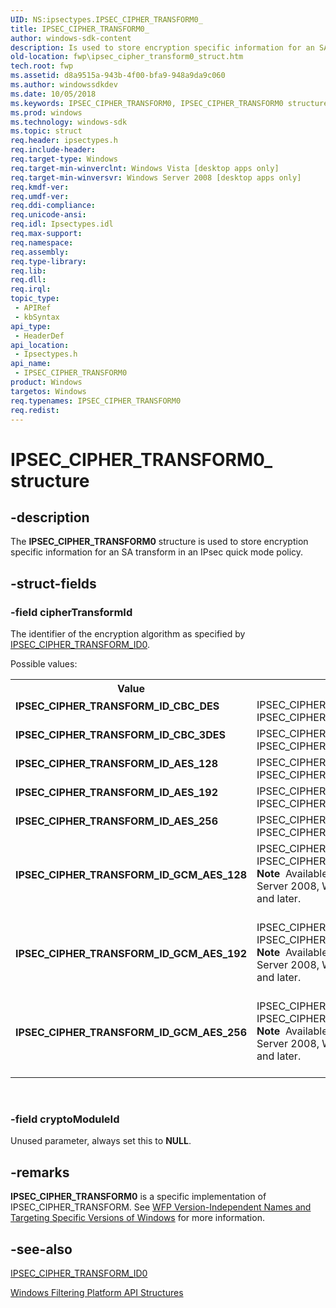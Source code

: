 ```yaml
---
UID: NS:ipsectypes.IPSEC_CIPHER_TRANSFORM0_
title: IPSEC_CIPHER_TRANSFORM0_
author: windows-sdk-content
description: Is used to store encryption specific information for an SA transform in an IPsec quick mode policy.
old-location: fwp\ipsec_cipher_transform0_struct.htm
tech.root: fwp
ms.assetid: d8a9515a-943b-4f00-bfa9-948a9da9c060
ms.author: windowssdkdev
ms.date: 10/05/2018
ms.keywords: IPSEC_CIPHER_TRANSFORM0, IPSEC_CIPHER_TRANSFORM0 structure [Filtering], IPSEC_CIPHER_TRANSFORM0_, IPSEC_CIPHER_TRANSFORM_ID_AES_128, IPSEC_CIPHER_TRANSFORM_ID_AES_192, IPSEC_CIPHER_TRANSFORM_ID_AES_256, IPSEC_CIPHER_TRANSFORM_ID_CBC_3DES, IPSEC_CIPHER_TRANSFORM_ID_CBC_DES, IPSEC_CIPHER_TRANSFORM_ID_GCM_AES_128, IPSEC_CIPHER_TRANSFORM_ID_GCM_AES_192, IPSEC_CIPHER_TRANSFORM_ID_GCM_AES_256, fwp.ipsec_cipher_transform0_struct, ipsectypes/IPSEC_CIPHER_TRANSFORM0
ms.prod: windows
ms.technology: windows-sdk
ms.topic: struct
req.header: ipsectypes.h
req.include-header: 
req.target-type: Windows
req.target-min-winverclnt: Windows Vista [desktop apps only]
req.target-min-winversvr: Windows Server 2008 [desktop apps only]
req.kmdf-ver: 
req.umdf-ver: 
req.ddi-compliance: 
req.unicode-ansi: 
req.idl: Ipsectypes.idl
req.max-support: 
req.namespace: 
req.assembly: 
req.type-library: 
req.lib: 
req.dll: 
req.irql: 
topic_type:
 - APIRef
 - kbSyntax
api_type:
 - HeaderDef
api_location:
 - Ipsectypes.h
api_name:
 - IPSEC_CIPHER_TRANSFORM0
product: Windows
targetos: Windows
req.typenames: IPSEC_CIPHER_TRANSFORM0
req.redist: 
---
```


# IPSEC_CIPHER_TRANSFORM0_ structure


## -description


The <b>IPSEC_CIPHER_TRANSFORM0</b> structure is used to store encryption specific information for an SA transform in an IPsec quick mode policy.


## -struct-fields




### -field cipherTransformId

The identifier of the encryption algorithm as specified by <a href="https://msdn.microsoft.com/fc58606b-18a4-49ab-87bb-a6846b81520b">IPSEC_CIPHER_TRANSFORM_ID0</a>.

Possible values:

<table>
<tr>
<th>Value</th>
<th>Meaning</th>
</tr>
<tr>
<td width="40%"><a id="IPSEC_CIPHER_TRANSFORM_ID_CBC_DES"></a><a id="ipsec_cipher_transform_id_cbc_des"></a><dl>
<dt><b>IPSEC_CIPHER_TRANSFORM_ID_CBC_DES</b></dt>
</dl>
</td>
<td width="60%">
   IPSEC_CIPHER_TYPE_DES,
   IPSEC_CIPHER_CONFIG_CBC_DES


</td>
</tr>
<tr>
<td width="40%"><a id="IPSEC_CIPHER_TRANSFORM_ID_CBC_3DES"></a><a id="ipsec_cipher_transform_id_cbc_3des"></a><dl>
<dt><b>IPSEC_CIPHER_TRANSFORM_ID_CBC_3DES</b></dt>
</dl>
</td>
<td width="60%">
   IPSEC_CIPHER_TYPE_3DES,
   IPSEC_CIPHER_CONFIG_CBC_3DES


</td>
</tr>
<tr>
<td width="40%"><a id="IPSEC_CIPHER_TRANSFORM_ID_AES_128"></a><a id="ipsec_cipher_transform_id_aes_128"></a><dl>
<dt><b>IPSEC_CIPHER_TRANSFORM_ID_AES_128</b></dt>
</dl>
</td>
<td width="60%">
   IPSEC_CIPHER_TYPE_AES_128,
   IPSEC_CIPHER_CONFIG_CBC_AES_128


</td>
</tr>
<tr>
<td width="40%"><a id="IPSEC_CIPHER_TRANSFORM_ID_AES_192"></a><a id="ipsec_cipher_transform_id_aes_192"></a><dl>
<dt><b>IPSEC_CIPHER_TRANSFORM_ID_AES_192</b></dt>
</dl>
</td>
<td width="60%">
   IPSEC_CIPHER_TYPE_AES_192,
   IPSEC_CIPHER_CONFIG_CBC_AES_192


</td>
</tr>
<tr>
<td width="40%"><a id="IPSEC_CIPHER_TRANSFORM_ID_AES_256_"></a><a id="ipsec_cipher_transform_id_aes_256_"></a><dl>
<dt><b>IPSEC_CIPHER_TRANSFORM_ID_AES_256 </b></dt>
</dl>
</td>
<td width="60%">
   IPSEC_CIPHER_TYPE_AES_256,
   IPSEC_CIPHER_CONFIG_CBC_AES_256


</td>
</tr>
<tr>
<td width="40%"><a id="IPSEC_CIPHER_TRANSFORM_ID_GCM_AES_128_"></a><a id="ipsec_cipher_transform_id_gcm_aes_128_"></a><dl>
<dt><b>IPSEC_CIPHER_TRANSFORM_ID_GCM_AES_128 </b></dt>
</dl>
</td>
<td width="60%">
   IPSEC_CIPHER_TYPE_AES_128,
   IPSEC_CIPHER_CONFIG_GCM_AES_128


<div class="alert"><b>Note</b>  Available only on Windows Server 2008, Windows Vista with SP1, and later.</div>
<div> </div>
</td>
</tr>
<tr>
<td width="40%"><a id="IPSEC_CIPHER_TRANSFORM_ID_GCM_AES_192"></a><a id="ipsec_cipher_transform_id_gcm_aes_192"></a><dl>
<dt><b>IPSEC_CIPHER_TRANSFORM_ID_GCM_AES_192</b></dt>
</dl>
</td>
<td width="60%">
   IPSEC_CIPHER_TYPE_AES_192,
   IPSEC_CIPHER_CONFIG_GCM_AES_192


<div class="alert"><b>Note</b>  Available only on Windows Server 2008, Windows Vista with SP1, and later.</div>
<div> </div>
</td>
</tr>
<tr>
<td width="40%"><a id="IPSEC_CIPHER_TRANSFORM_ID_GCM_AES_256"></a><a id="ipsec_cipher_transform_id_gcm_aes_256"></a><dl>
<dt><b>IPSEC_CIPHER_TRANSFORM_ID_GCM_AES_256</b></dt>
</dl>
</td>
<td width="60%">
   IPSEC_CIPHER_TYPE_AES_256,
   IPSEC_CIPHER_CONFIG_GCM_AES_256


<div class="alert"><b>Note</b>  Available only on Windows Server 2008, Windows Vista with SP1, and later.</div>
<div> </div>
</td>
</tr>
</table>
 


### -field cryptoModuleId

Unused parameter, always set this to <b>NULL</b>.


## -remarks



<b>IPSEC_CIPHER_TRANSFORM0</b> is a specific implementation of IPSEC_CIPHER_TRANSFORM. See <a href="https://msdn.microsoft.com/FBDF53E5-F7DE-4DEB-AC18-6D2BB59FE670">WFP Version-Independent Names and Targeting Specific Versions of Windows</a>  for more information.




## -see-also




<a href="https://msdn.microsoft.com/fc58606b-18a4-49ab-87bb-a6846b81520b">IPSEC_CIPHER_TRANSFORM_ID0</a>



<a href="https://msdn.microsoft.com/e957132f-417b-40c1-afe3-5aec0e2192f7">Windows Filtering Platform  API Structures</a>
 

 

